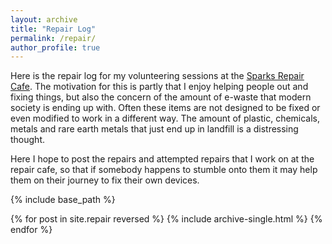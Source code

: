 ```yaml
---
layout: archive
title: "Repair Log"
permalink: /repair/
author_profile: true
---
```


Here is the repair log for my volunteering sessions at the [Sparks Repair Cafe](https://www.instagram.com/sparks_repairium/).
The motivation for this is partly that I enjoy helping people out and fixing things, but also the concern of the amount of e-waste that modern society is ending up with.
Often these items are not designed to be fixed or even modified to work in a different way. The amount of plastic, chemicals, metals and rare earth metals that just end up in landfill is a distressing thought. 

Here I hope to post the repairs and attempted repairs that I work on at the repair cafe, so that if somebody happens to stumble onto them it may help them on their journey to fix their own devices.


{% include base_path %}

{% for post in site.repair reversed %}
  {% include archive-single.html %}
{% endfor %}


